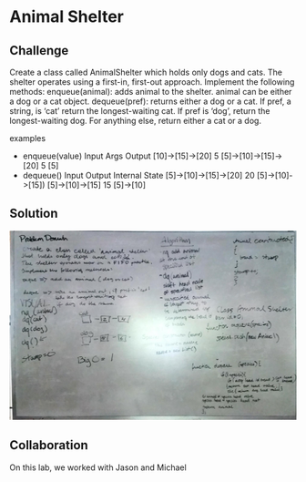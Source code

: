 # Animal Shelter
## Challenge

Create a class called AnimalShelter which holds only dogs and cats. The shelter operates using a first-in, first-out approach.
Implement the following methods:
enqueue(animal): adds animal to the shelter. animal can be either a dog or a cat object.
dequeue(pref): returns either a dog or a cat. If pref, a string, is ‘cat’ return the longest-waiting cat. If pref is ‘dog’, return the longest-waiting dog. For anything else, return either a cat or a dog.

examples

 - enqueue(value)
          Input	  Args	    Output
[10]->[15]->[20]  	5	        [5]->[10]->[15]->[20]
 	5	[5]
 - dequeue()
Input	                Output	          Internal State
[5]->[10]->[15]->[20]	  20          	[5]->[10]->[15])
[5]->[10]->[15]	        15	          [5]->[10]




## Solution

![whiteboard12](asset/fifoshelter.jpg)

## Collaboration

  On this lab, we worked with Jason and Michael
